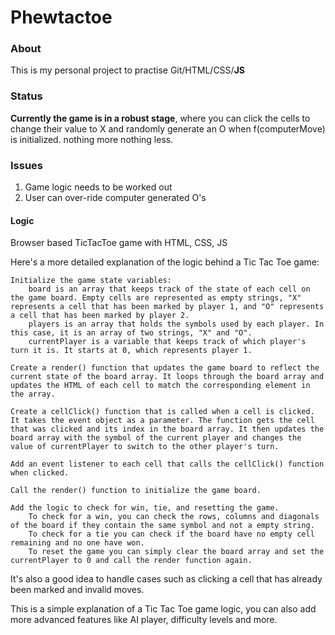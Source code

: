# Phewtactoe
### About
This is my personal project to practise Git/HTML/CSS/**JS**
### Status
**Currently the game is in a robust stage**, where you can click the cells to change their value to X and randomly generate an O when f(computerMove) is initialized.
nothing more nothing less.
### Issues
1. Game logic needs to be worked out
2. User can over-ride computer generated O's

#### Logic
Browser based TicTacToe game with HTML, CSS, JS

Here's a more detailed explanation of the logic behind a Tic Tac Toe game:

    Initialize the game state variables:
        board is an array that keeps track of the state of each cell on the game board. Empty cells are represented as empty strings, "X" represents a cell that has been marked by player 1, and "O" represents a cell that has been marked by player 2.
        players is an array that holds the symbols used by each player. In this case, it is an array of two strings, "X" and "O".
        currentPlayer is a variable that keeps track of which player's turn it is. It starts at 0, which represents player 1.

    Create a render() function that updates the game board to reflect the current state of the board array. It loops through the board array and updates the HTML of each cell to match the corresponding element in the array.

    Create a cellClick() function that is called when a cell is clicked. It takes the event object as a parameter. The function gets the cell that was clicked and its index in the board array. It then updates the board array with the symbol of the current player and changes the value of currentPlayer to switch to the other player's turn.

    Add an event listener to each cell that calls the cellClick() function when clicked.

    Call the render() function to initialize the game board.

    Add the logic to check for win, tie, and resetting the game.
        To check for a win, you can check the rows, columns and diagonals of the board if they contain the same symbol and not a empty string.
        To check for a tie you can check if the board have no empty cell remaining and no one have won.
        To reset the game you can simply clear the board array and set the currentPlayer to 0 and call the render function again.

It's also a good idea to handle cases such as clicking a cell that has already been marked and invalid moves.

This is a simple explanation of a Tic Tac Toe game logic, you can also add more advanced features like AI player, difficulty levels and more.
